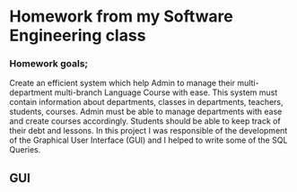 # Homework from my Software Engineering class
### Homework goals;
Create an efficient system which help Admin to manage their multi-department multi-branch Language Course with ease.
This system must contain information about departments, classes in departments, teachers, students, courses.
Admin must be able to manage departments with ease and create courses accordingly. 
Students should be able to keep track of their debt and lessons.
In this project I was responsible of the development of the Graphical User Interface (GUI) and I helped to write some of the SQL Queries.

## GUI
